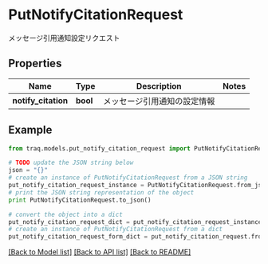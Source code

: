 # PutNotifyCitationRequest

メッセージ引用通知設定リクエスト

## Properties

Name | Type | Description | Notes
------------ | ------------- | ------------- | -------------
**notify_citation** | **bool** | メッセージ引用通知の設定情報 | 

## Example

```python
from traq.models.put_notify_citation_request import PutNotifyCitationRequest

# TODO update the JSON string below
json = "{}"
# create an instance of PutNotifyCitationRequest from a JSON string
put_notify_citation_request_instance = PutNotifyCitationRequest.from_json(json)
# print the JSON string representation of the object
print PutNotifyCitationRequest.to_json()

# convert the object into a dict
put_notify_citation_request_dict = put_notify_citation_request_instance.to_dict()
# create an instance of PutNotifyCitationRequest from a dict
put_notify_citation_request_form_dict = put_notify_citation_request.from_dict(put_notify_citation_request_dict)
```
[[Back to Model list]](../README.md#documentation-for-models) [[Back to API list]](../README.md#documentation-for-api-endpoints) [[Back to README]](../README.md)


